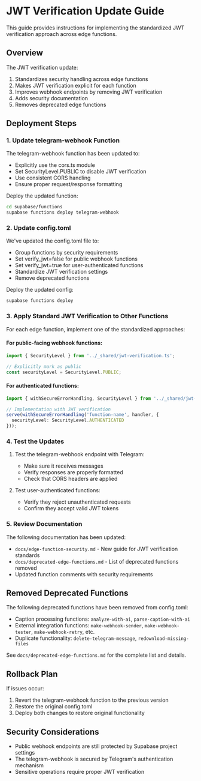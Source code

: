 # JWT Verification Update Guide

This guide provides instructions for implementing the standardized JWT verification approach across edge functions.

## Overview

The JWT verification update:

1. Standardizes security handling across edge functions
2. Makes JWT verification explicit for each function
3. Improves webhook endpoints by removing JWT verification
4. Adds security documentation
5. Removes deprecated edge functions

## Deployment Steps

### 1. Update telegram-webhook Function

The telegram-webhook function has been updated to:
- Explicitly use the cors.ts module
- Set SecurityLevel.PUBLIC to disable JWT verification
- Use consistent CORS handling
- Ensure proper request/response formatting

Deploy the updated function:

```bash
cd supabase/functions
supabase functions deploy telegram-webhook
```

### 2. Update config.toml

We've updated the config.toml file to:
- Group functions by security requirements
- Set verify_jwt=false for public webhook functions
- Set verify_jwt=true for user-authenticated functions
- Standardize JWT verification settings
- Remove deprecated functions

Deploy the updated config:

```bash
supabase functions deploy
```

### 3. Apply Standard JWT Verification to Other Functions

For each edge function, implement one of the standardized approaches:

#### For public-facing webhook functions:

```typescript
import { SecurityLevel } from '../_shared/jwt-verification.ts';

// Explicitly mark as public
const securityLevel = SecurityLevel.PUBLIC;
```

#### For authenticated functions:

```typescript
import { withSecureErrorHandling, SecurityLevel } from '../_shared/jwt-verification.ts';

// Implementation with JWT verification
serve(withSecureErrorHandling('function-name', handler, {
  securityLevel: SecurityLevel.AUTHENTICATED
}));
```

### 4. Test the Updates

1. Test the telegram-webhook endpoint with Telegram:
   - Make sure it receives messages
   - Verify responses are properly formatted
   - Check that CORS headers are applied

2. Test user-authenticated functions:
   - Verify they reject unauthenticated requests
   - Confirm they accept valid JWT tokens

### 5. Review Documentation

The following documentation has been updated:

- `docs/edge-function-security.md` - New guide for JWT verification standards
- `docs/deprecated-edge-functions.md` - List of deprecated functions removed
- Updated function comments with security requirements

## Removed Deprecated Functions

The following deprecated functions have been removed from config.toml:

- Caption processing functions: `analyze-with-ai`, `parse-caption-with-ai`
- External integration functions: `make-webhook-sender`, `make-webhook-tester`, `make-webhook-retry`, etc.
- Duplicate functionality: `delete-telegram-message`, `redownload-missing-files`

See `docs/deprecated-edge-functions.md` for the complete list and details.

## Rollback Plan

If issues occur:

1. Revert the telegram-webhook function to the previous version
2. Restore the original config.toml
3. Deploy both changes to restore original functionality

## Security Considerations

- Public webhook endpoints are still protected by Supabase project settings
- The telegram-webhook is secured by Telegram's authentication mechanism
- Sensitive operations require proper JWT verification 
